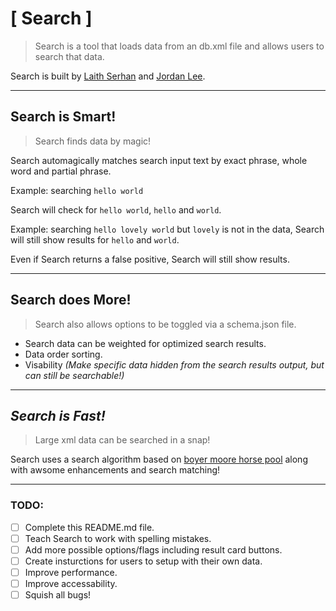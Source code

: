 # [ Search ]
> Search is a tool that loads data from an db.xml file and allows users to search that data.

Search is built by [Laith Serhan](https://github.com/laithserhan) and [Jordan Lee](https://github.com/TheRealZuriki).

***

## Search is Smart!
> Search finds data by magic!

Search automagically matches search input text by exact phrase, whole word and partial phrase.

Example: searching `hello world`

Search will check for `hello world`, `hello` and `world`.

Example: searching `hello lovely world` but `lovely` is not in the data, Search will still show results for `hello` and `world`.

Even if Search returns a false positive, Search will still show results.

***

## Search does More!
> Search also allows options to be toggled via a schema.json file.

- Search data can be weighted for optimized search results.
- Data order sorting.
- Visability _(Make specific data hidden from the search results output, but can still be searchable!)_

***

## *Search is Fast!*
> Large xml data can be searched in a snap!

Search uses a search algorithm based on [boyer moore horse pool](https://en.wikipedia.org/wiki/Boyer%E2%80%93Moore%E2%80%93Horspool_algorithm) along with awsome enhancements and search matching!

***

### TODO:
- [ ] Complete this README.md file.
- [ ] Teach Search to work with spelling mistakes.
- [ ] Add more possible options/flags including result card buttons.
- [ ] Create insturctions for users to setup with their own data.
- [ ] Improve performance.
- [ ] Improve accessability.
- [ ] Squish all bugs!
